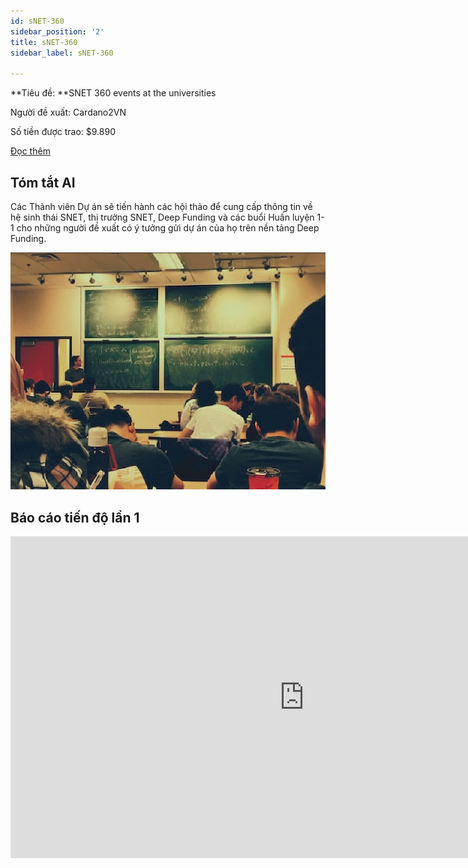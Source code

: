 ```yaml
---
id: sNET-360
sidebar_position: '2'
title: sNET-360
sidebar_label: sNET-360

---
```


**Tiêu đề: **SNET 360 events at the universities

Người đề xuất: Cardano2VN 

Số tiền được trao: $9.890 

[Đọc thêm](https://proposals.deepfunding.ai/collaborate/adf04eec-66da-4de1-bcc6-1c2730ece80c)

## **Tóm tắt AI**

Các Thành viên Dự án sẽ tiến hành các hội thảo để cung cấp thông tin về hệ sinh thái SNET, thị trường SNET, Deep Funding và các buổi Huấn luyện 1-1 cho những người đề xuất có ý tưởng gửi dự án của họ trên nền tảng Deep Funding.

![](img/sNET-360-1.jpeg)

## Báo cáo tiến độ lần 1

<iframe width="940" height="515" src="https://www.youtube.com/embed/Q25Kl8f_iJQ" title="sNET-360" frameborder="0" allow="accelerometer; autoplay; clipboard-write; encrypted-media; gyroscope; picture-in-picture" allowfullscreen></iframe>


